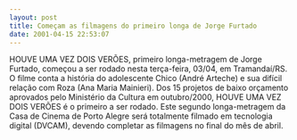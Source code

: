 ```yaml
---
layout: post
title: Começam as filmagens do primeiro longa de Jorge Furtado
date: 2001-04-15 22:53:07
---
```

HOUVE UMA VEZ DOIS VERÕES, primeiro longa-metragem de Jorge Furtado, começou a ser rodado nesta terça-feira, 03/04, em Tramandaí/RS. O filme conta a história do adolescente Chico (André Arteche) e sua difícil relação com Roza (Ana Maria Mainieri). Dos 15 projetos de baixo orçamento aprovados pelo Ministério da Cultura em outubro/2000, HOUVE UMA VEZ DOIS VERÕES é o primeiro a ser rodado. Este segundo longa-metragem da Casa de Cinema de Porto Alegre será totalmente filmado em tecnologia digital (DVCAM), devendo completar as filmagens no final do mês de abril.